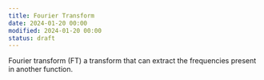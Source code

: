 ```yaml
---
title: Fourier Transform
date: 2024-01-20 00:00
modified: 2024-01-20 00:00
status: draft
---
```


Fourier transform (FT) a transform that can extract the frequencies present in another function.
